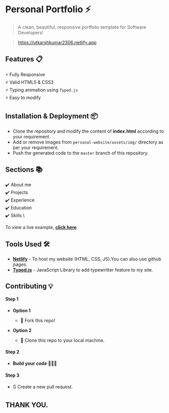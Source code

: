 # Personal Portfolio ⚡️ 
> A clean, beautiful, responsive portfolio template for Software Developers!

> https://utkarshkumar2306.netlify.app


## Features 📋
⚡️ Fully Responsive\
⚡️ Valid HTML5 & CSS3\
⚡️ Typing animation using `Typed.js`\
⚡️ Easy to modify

## Installation & Deployment 📦
- Clone the repository and modify the content of <b>index.html</b> according to your requirement.
- Add or remove images from `personal-website/assets/img/` directory as per your requirement.
- Push the generated code to the `master` branch of this repository.
  
## Sections 📚
✔️ About me\
✔️ Projects \
✔️ Experience\
✔️ Education\
✔️ Skills \


To view a live example, **[click here](https://utkarshkumar2306.netlify.app)**

## Tools Used 🛠️
* [<b>Netlify</b>](https://www.netlify.com/) - To host my website (HTML, CSS, JS).You can also use github pages.
* [<b>Typed.js</b>](https://mattboldt.com/demos/typed-js/) - JavaScript Library to add typewritter feature to my site.

## Contributing 💡
#### Step 1

- **Option 1**
    - 🍴 Fork this repo!

- **Option 2**
    - 👯 Clone this repo to your local machine.


#### Step 2

- **Build your code** 🔨🔨🔨

#### Step 3

- 🔃 Create a new pull request.

## THANK YOU.
